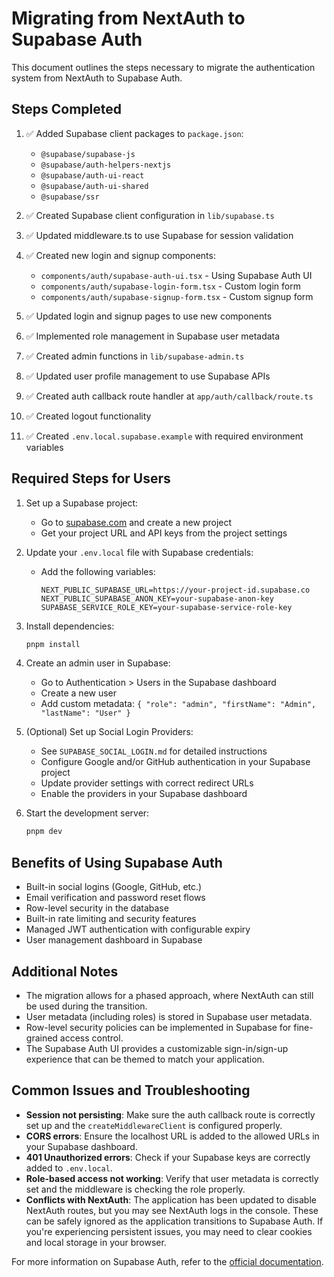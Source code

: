 # Migrating from NextAuth to Supabase Auth

This document outlines the steps necessary to migrate the authentication system from NextAuth to Supabase Auth.

## Steps Completed

1. ✅ Added Supabase client packages to `package.json`:
   - `@supabase/supabase-js`
   - `@supabase/auth-helpers-nextjs`
   - `@supabase/auth-ui-react`
   - `@supabase/auth-ui-shared`
   - `@supabase/ssr`

2. ✅ Created Supabase client configuration in `lib/supabase.ts`

3. ✅ Updated middleware.ts to use Supabase for session validation

4. ✅ Created new login and signup components:
   - `components/auth/supabase-auth-ui.tsx` - Using Supabase Auth UI
   - `components/auth/supabase-login-form.tsx` - Custom login form
   - `components/auth/supabase-signup-form.tsx` - Custom signup form

5. ✅ Updated login and signup pages to use new components

6. ✅ Implemented role management in Supabase user metadata

7. ✅ Created admin functions in `lib/supabase-admin.ts`

8. ✅ Updated user profile management to use Supabase APIs

9. ✅ Created auth callback route handler at `app/auth/callback/route.ts`

10. ✅ Created logout functionality

11. ✅ Created `.env.local.supabase.example` with required environment variables

## Required Steps for Users

1. Set up a Supabase project:
   - Go to [supabase.com](https://supabase.com/) and create a new project
   - Get your project URL and API keys from the project settings

2. Update your `.env.local` file with Supabase credentials:
   - Add the following variables:
     ```
     NEXT_PUBLIC_SUPABASE_URL=https://your-project-id.supabase.co
     NEXT_PUBLIC_SUPABASE_ANON_KEY=your-supabase-anon-key
     SUPABASE_SERVICE_ROLE_KEY=your-supabase-service-role-key
     ```

3. Install dependencies:
   ```bash
   pnpm install
   ```

4. Create an admin user in Supabase:
   - Go to Authentication > Users in the Supabase dashboard
   - Create a new user
   - Add custom metadata: `{ "role": "admin", "firstName": "Admin", "lastName": "User" }`

5. (Optional) Set up Social Login Providers:
   - See `SUPABASE_SOCIAL_LOGIN.md` for detailed instructions
   - Configure Google and/or GitHub authentication in your Supabase project
   - Update provider settings with correct redirect URLs
   - Enable the providers in your Supabase dashboard

6. Start the development server:
   ```bash
   pnpm dev
   ```

## Benefits of Using Supabase Auth

- Built-in social logins (Google, GitHub, etc.)
- Email verification and password reset flows
- Row-level security in the database
- Built-in rate limiting and security features
- Managed JWT authentication with configurable expiry
- User management dashboard in Supabase

## Additional Notes

- The migration allows for a phased approach, where NextAuth can still be used during the transition.
- User metadata (including roles) is stored in Supabase user metadata.
- Row-level security policies can be implemented in Supabase for fine-grained access control.
- The Supabase Auth UI provides a customizable sign-in/sign-up experience that can be themed to match your application.

## Common Issues and Troubleshooting

- **Session not persisting**: Make sure the auth callback route is correctly set up and the `createMiddlewareClient` is configured properly.
- **CORS errors**: Ensure the localhost URL is added to the allowed URLs in your Supabase dashboard.
- **401 Unauthorized errors**: Check if your Supabase keys are correctly added to `.env.local`.
- **Role-based access not working**: Verify that user metadata is correctly set and the middleware is checking the role properly.
- **Conflicts with NextAuth**: The application has been updated to disable NextAuth routes, but you may see NextAuth logs in the console. These can be safely ignored as the application transitions to Supabase Auth. If you're experiencing persistent issues, you may need to clear cookies and local storage in your browser.

For more information on Supabase Auth, refer to the [official documentation](https://supabase.com/docs/guides/auth).